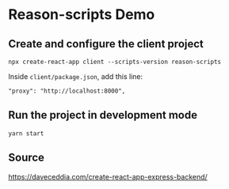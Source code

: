 # Reason-scripts Demo

## Create and configure the client project

    npx create-react-app client --scripts-version reason-scripts

Inside `client/package.json`, add this line:

    "proxy": "http://localhost:8000",

## Run the project in development mode

    yarn start

## Source

https://daveceddia.com/create-react-app-express-backend/